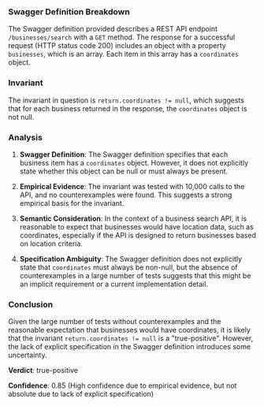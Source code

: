 ### Swagger Definition Breakdown

The Swagger definition provided describes a REST API endpoint `/businesses/search` with a `GET` method. The response for a successful request (HTTP status code 200) includes an object with a property `businesses`, which is an array. Each item in this array has a `coordinates` object.

### Invariant

The invariant in question is `return.coordinates != null`, which suggests that for each business returned in the response, the `coordinates` object is not null.

### Analysis

1. **Swagger Definition**: The Swagger definition specifies that each business item has a `coordinates` object. However, it does not explicitly state whether this object can be null or must always be present.

2. **Empirical Evidence**: The invariant was tested with 10,000 calls to the API, and no counterexamples were found. This suggests a strong empirical basis for the invariant.

3. **Semantic Consideration**: In the context of a business search API, it is reasonable to expect that businesses would have location data, such as coordinates, especially if the API is designed to return businesses based on location criteria.

4. **Specification Ambiguity**: The Swagger definition does not explicitly state that `coordinates` must always be non-null, but the absence of counterexamples in a large number of tests suggests that this might be an implicit requirement or a current implementation detail.

### Conclusion

Given the large number of tests without counterexamples and the reasonable expectation that businesses would have coordinates, it is likely that the invariant `return.coordinates != null` is a "true-positive". However, the lack of explicit specification in the Swagger definition introduces some uncertainty.

**Verdict**: true-positive

**Confidence**: 0.85 (High confidence due to empirical evidence, but not absolute due to lack of explicit specification)
